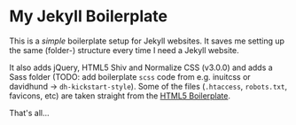 # My Jekyll Boilerplate

This is a _simple_ boilerplate setup for Jekyll websites. It saves me setting up the same (folder-) structure every time I need a Jekyll website.

It also adds jQuery, HTML5 Shiv and Normalize CSS (v3.0.0) and adds a Sass folder (TODO: add boilerplate `scss` code from e.g. inuitcss or davidhund -> `dh-kickstart-style`). Some of the files (`.htaccess`, `robots.txt`, favicons, etc) are taken straight from the [HTML5 Boilerplate](http://h5bp.com).

That's all…